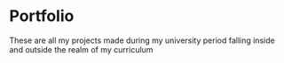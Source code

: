 # Portfolio
 These are all my projects made during my university period falling inside and outside the realm of my curriculum 
